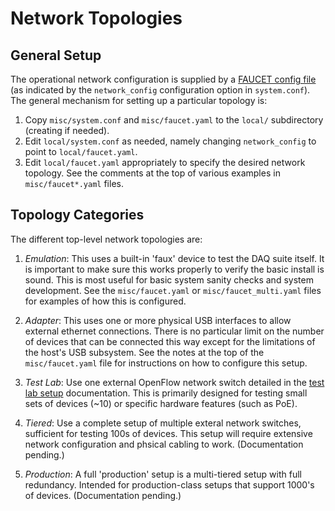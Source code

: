 # Network Topologies

## General Setup

The operational network configuration is supplied by a [FAUCET config file](faucet.md)
(as indicated by the `network_config` configuration option in `system.conf`).
The general mechanism for setting up a particular topology is:
1. Copy `misc/system.conf` and `misc/faucet.yaml` to the `local/` subdirectory (creating if needed).
2. Edit `local/system.conf` as needed, namely changing `network_config` to point to `local/faucet.yaml`.
3. Edit `local/faucet.yaml` appropriately to specify the desired network topology. See the comments
at the top of various examples in `misc/faucet*.yaml` files.

## Topology Categories

The different top-level network topologies are:
1. _Emulation_: This uses a built-in 'faux' device to test the DAQ suite itself. It is
important to make sure this works properly to verify the basic install is sound. This
is most useful for basic system sanity checks and system development. See the `misc/faucet.yaml`
or `misc/faucet_multi.yaml` files for examples of how this is configured.

2. _Adapter_: This uses one or more physical USB interfaces to allow external
ethernet connections. There is no particular limit on the number of devices that can be connected
this way except for the limitations of the host's USB subsystem. See the notes at the top of
the `misc/faucet.yaml` file for instructions on how to configure this setup.

3. _Test Lab_: Use one external OpenFlow network switch detailed in the
[test lab setup](docs/test_lab.md) documentation. This is primarily designed for testing small
sets of devices (~10) or specific hardware features (such as PoE).

4. _Tiered_: Use a complete setup of multiple exteral network switches, sufficient for testing 100s
of devices. This setup will require extensive network configuration and phsical cabling to work.
(Documentation pending.)

5. _Production_: A full 'production' setup is a multi-tiered setup with full redundancy. Intended for
production-class setups that support 1000's of devices.
(Documentation pending.)
